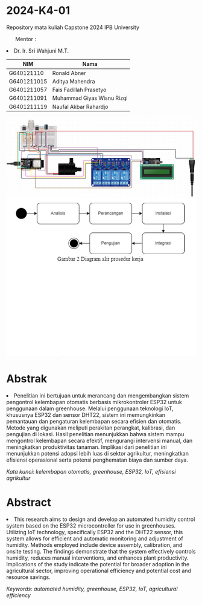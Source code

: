 # 2024-K4-01
Repository mata kuliah Capstone 2024 IPB University </br>
<ul> Mentor : </ul>
<li>Dr. Ir. Sri Wahjuni M.T.</li>

| NIM | Nama |
|---|---|
| G640121110 | Ronald Abner |
| G6401211015 | Aditya Mahendra |
| G6401211057 | Fais Fadillah Prasetyo |
| G6401211091 | Muhammad Giyas Wisnu Rizqi |
| G6401211119 | Naufal Akbar Rahardjo |
</ul>
<img title="a title" alt="Alt text" src="module.jpeg">
<img title="b title" alt="Alt text" src="Screenshot 2024-06-19 090657.png">


# Abstrak

<li> Penelitian ini bertujuan untuk merancang dan mengembangkan sistem pengontrol kelembapan otomatis berbasis mikrokontroler ESP32 untuk penggunaan dalam greenhouse. Melalui penggunaan teknologi IoT, khususnya ESP32 dan sensor DHT22, sistem ini memungkinkan pemantauan dan pengaturan kelembapan secara efisien dan otomatis. Metode yang digunakan meliputi perakitan perangkat, kalibrasi, dan pengujian di lokasi. Hasil penelitian menunjukkan bahwa sistem mampu mengontrol kelembapan secara efektif, mengurangi intervensi manual, dan meningkatkan produktivitas tanaman. Implikasi dari penelitian ini menunjukkan potensi adopsi lebih luas di sektor agrikultur, meningkatkan efisiensi operasional serta potensi penghematan biaya dan sumber daya.</li>
	
<i>Kata kunci: kelembapan otomatis, greenhouse, ESP32, IoT, efisiensi agrikultur</i>

# Abstract

<li> This research aims to design and develop an automated humidity control system based on the ESP32 microcontroller for use in greenhouses. Utilizing IoT technology, specifically ESP32 and the DHT22 sensor, this system allows for efficient and automatic monitoring and adjustment of humidity. Methods employed include device assembly, calibration, and onsite testing. The findings demonstrate that the system effectively controls humidity, reduces manual interventions, and enhances plant productivity. Implications of the study indicate the potential for broader adoption in the agricultural sector, improving operational efficiency and potential cost and resource savings.</li>

<i>Keywords: automated humidity, greenhouse, ESP32, IoT, agricultural efficiency</i>

